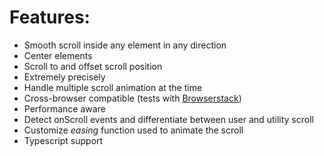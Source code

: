 # Features:

- Smooth scroll inside any element in any direction
- Center elements
- Scroll to and offset scroll position
- Extremely precisely
- Handle multiple scroll animation at the time
- Cross-browser compatible (tests with [Browserstack](browserstack.com))
- Performance aware
- Detect onScroll events and differentiate between user and utility scroll
- Customize _easing_ function used to animate the scroll
- Typescript support

